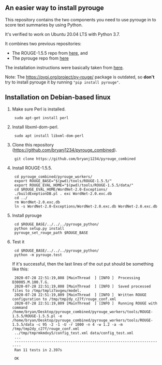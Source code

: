 ## An easier way to install pyrouge

This repository contains the two components you need to use pyrouge in to score text summaries by using Python.

It's verified to work on Ubuntu 20.04 LTS with Python 3.7.

It combines two previous repositories:
* The ROUGE-1.5.5 repo from [here](https://github.com/andersjo/pyrouge.git), and
* The pyrouge repo from [here](https://github.com/bheinzerling/pyrouge.git)

The installation instructions were basically taken from
[here](https://medium.com/@sagor_sarker/how-to-install-rouge-pyrouge-in-ubuntu-16-04-7f0ec1cda81b).

Note: The https://pypi.org/project/py-rouge/ package is outdated,
    so **don't** try to install pyrouge it by running `"pip install pyrouge"`.

## Installation on Debian-based linux

1. Make sure Perl is installed.

        sudo apt-get install perl
    
1. Install libxml-dom-perl.

        sudo apt install libxml-dom-perl

1. Clone this repository (https://github.com/bryanj1234/pyrouge_combined).

        git clone https://github.com/bryanj1234/pyrouge_combined

1. Install ROUGE-1.5.5.

        cd pyrouge_combined/pyrouge_workers/
        export ROUGE_BASE="$(pwd)/tools/ROUGE-1.5.5/"
        export ROUGE_EVAL_HOME="$(pwd)/tools/ROUGE-1.5.5/data/"
        cd $ROUGE_EVAL_HOME/WordNet-2.0-Exceptions/
        ./buildExeptionDB.pl . exc WordNet-2.0.exc.db
        cd ../
        rm WordNet-2.0.exc.db
        ln -s WordNet-2.0-Exceptions/WordNet-2.0.exc.db WordNet-2.0.exc.db
        
1. Install pyrouge

        cd $ROUGE_BASE/../../../pyrouge_python/
        python setup.py install
        pyrouge_set_rouge_path $ROUGE_BASE
        
1. Test it

        cd $ROUGE_BASE/../../../pyrouge_python/
        python -m pyrouge.test

    If it's successful, then the last lines of the out put should be something like this:
    
        2020-07-28 22:51:19,808 [MainThread  ] [INFO ]  Processing D30005.M.100.T.G.
        2020-07-28 22:51:19,808 [MainThread  ] [INFO ]  Saved processed files to /tmp/tmplz7avgeu/model.
        2020-07-28 22:51:19,809 [MainThread  ] [INFO ]  Written ROUGE configuration to /tmp/tmp2dy_c27f/rouge_conf.xml
        2020-07-28 22:51:19,809 [MainThread  ] [INFO ]  Running ROUGE with command /home/bryan/Desktop/pyrouge_combined/pyrouge_workers/tools/ROUGE-1.5.5/ROUGE-1.5.5.pl -e /home/bryan/Desktop/pyrouge_combined/pyrouge_workers/tools/ROUGE-1.5.5/data -c 95 -2 -1 -U -r 1000 -n 4 -w 1.2 -a -m /tmp/tmp2dy_c27f/rouge_conf.xml
        ../tmp/tmprmkmdxy5/config_test.xml data/config_test.xml
        ...
        ----------------------------------------------------------------------
        Ran 11 tests in 2.397s
        
        OK
        


